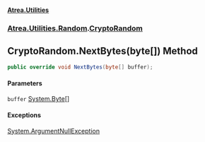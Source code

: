 #### [Atrea.Utilities](./index.md 'index')
### [Atrea.Utilities.Random](./Atrea-Utilities-Random.md 'Atrea.Utilities.Random').[CryptoRandom](./Atrea-Utilities-Random-CryptoRandom.md 'Atrea.Utilities.Random.CryptoRandom')
## CryptoRandom.NextBytes(byte[]) Method
```csharp
public override void NextBytes(byte[] buffer);
```
#### Parameters
<a name='Atrea-Utilities-Random-CryptoRandom-NextBytes(byte--)-buffer'></a>
`buffer` [System.Byte](https://docs.microsoft.com/en-us/dotnet/api/System.Byte 'System.Byte')[[]](https://docs.microsoft.com/en-us/dotnet/api/System.Array 'System.Array')  
  
#### Exceptions
[System.ArgumentNullException](https://docs.microsoft.com/en-us/dotnet/api/System.ArgumentNullException 'System.ArgumentNullException')  
  
